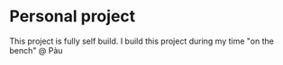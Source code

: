 # Personal project

This project is fully self build.
I build this project during my time "on the bench" @ Pàu
